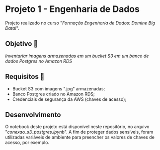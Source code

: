 # Projeto 1 - Engenharia de Dados

Projeto realizado no curso "*Formação Engenharia de Dados: Domine Big Data!*".

## Objetivo 🎯
*Inventariar imagens armazenadas em um bucket S3 em um banco de dados Postgres no Amazon RDS*

## Requisitos 📄
- Bucket S3 com imagens ".jpg" armazenadas;
- Banco Postgres criado no Amazon RDS;
- Credenciais de segurança da AWS (chaves de acesso);

## Desenvolvimento
O notebook deste projeto está disponível neste repositório, no arquivo "*conexao_s3_postgres.ipynb*".
A fim de proteger dados sensíveis, foram utilizadas variáveis de ambiente para preencher os valores de chaves de acesso, por exemplo.

